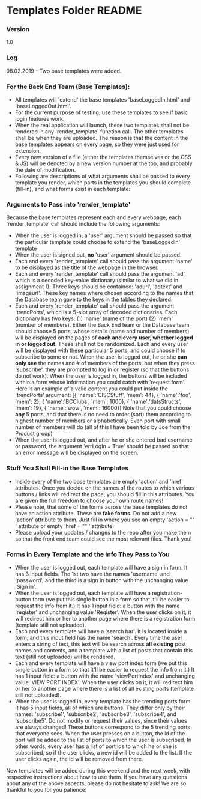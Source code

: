 ﻿# Templates Folder README
### Version
1.0
### Log
08.02.2019 - Two base templates were added.
### For the Back End Team (Base Templates):
 - All templates will 'extend' the base templates 'baseLoggedIn.html' and 'baseLoggedOut.html'.
 - For the current purpose of testing, use these templates to see if basic login features work.
 - When the real application will launch, these two templates shall not be rendered in any 'render_template' function call. The other templates shall be when they are uploaded. The reason is that the content in the base templates appears on every page, so they were just used for extension.
 - Every new version of a file (either the templates themselves or the CSS & JS) will be denoted by a new version number at the top, and probably the date of modification.
 - Following are descriptions of what arguments shall be passed to every template you render, which parts in the templates you should complete (fill-in), and what forms exist in each template:
 
### Arguments to Pass into 'render_template'

Because the base templates represent each and every webpage, each 'render_template' call should include the following arguments:
- When the user is logged in, a 'user' argument should be passed so that the particular template could choose to extend the 'baseLoggedIn' template
- When the user is signed out, **no** 'user' argument should be passed.
- Each and every 'render_template' call should pass the argument 'name' to be displayed as the title of the webpage in the browser.
- Each and every 'render_template' call should pass the argument 'ad', which is a decoded key-value dictionary (similar to what we did in assignment 1). Three keys should be contained: 'adurl', 'adtext' and 'imageurl'. These key names where chosen according to the names that the Database team gave to the keys in the tables they declared.
- Each and every 'render_template' call should pass the argument 'trendPorts', which is a 5-slot array of decoded dictionaries. Each dictionary has two keys: (1) 'name' (name of the port) (2) 'mem' (number of members). Either the Back End team or the Database team should choose 5 ports, whose details (name and number of members) will be displayed on the pages of **each and every user, whether logged in or logged out**. These shall not be randomized. Each and every user will be displayed with these particular 5 ports, and could choose if to subscribe to some or not. When the user is logged out, he or she **can only see** the names and # of members of the ports, but when they press 'subscribe', they are prompted to log in or register (so that the buttons do not work). When the user is logged in, the buttons will be included within a form whose information you could catch with 'request.form'. Here is an example of a valid content you could put inside the 'trendPorts' argument: 
[{ 'name':'CISCStuff', 'mem': 44}, { 'name':'foo', 'mem': 2}, { 'name':'BCClubs', 'mem': 1000}, { 'name':'datsStructs', 'mem': 19}, { 'name':'wow', 'mem': 16000}]
Note that you could choose **any** 5 ports, and that there is no need to order (sort) them according to highest number of members or alphabetically. Even port with small number of members will do (all of this I have been told by Joe from the Product group)
- When the user is logged out, and after he or she entered bad username or password, the argument 'errLogIn = True' should be passed so that an error message will be displayed on the screen.

### Stuff You Shall Fill-in the Base Templates
- Inside every of the two base templates are empty 'action' and 'href' attributes. Once you decide on the names of the routes to which various buttons / links will redirect the page, you should fill in this attributes. You are given the full freedom to choose your own route names! 
- Please note, that some of the forms across the base templates do not have an action attribute. These are **fake forms**. Do not add a new 'action' attribute to them. Just fill in where you see an empty 'action = "" ' attribute or empty 'href = "" ' attribute.
- Please upload your updates / changes to the repo after you make them so that the front end team could see the most relevant files. Thank you!

### Forms in Every Template and the Info They Pass to You
- When the user is logged out, each template will have a sign in form. It has 3 input fields. The 1st two have the names 'username' and 'password', and the third is a sign in button with the unchanging value 'Sign in'.
- When the user is logged out, each template will have a registration-button form (we put this single button in a form so that it'll be easier to request the info from it.) It has 1 input field: a button with the name 'register' and unchanging value 'Register'. When the user clicks on it, it will redirect him or her to another page where there is a registration form (template still not uploaded).
- Each and every template will have a 'search bar'. It is located inside a form, and this input field has the name 'search'. Every time the user enters a string of text, this text will be search across **all existing** post names and contents, and a template with a list of posts that contain this text (still not uploaded) will be rendered.
- Each and every template will have a view port index form (we put this single button in a form so that it'll be easier to request the info from it.) It has 1 input field: a button with the name 'viewPortIndex' and unchanging value 'VIEW PORT INDEX'. When the user clicks on it, it will redirect him or her to another page where there is a list of all existing ports (template still not uploaded).
- When the user is logged in, every template has the trending ports form. It has 5 input fields, all of which are buttons. They differ only by their names: 'subscribe1', 'subscribe2', 'subscribe3', 'subscribe4', and 'subscribe5'. Do not modify or request their values, since their values are always changed! These buttons correspond to the 5 trending ports that everyone sees. When the user presses on a button, the id of the port will be added to the list of ports to which the user is subscribed. In other words, every user has a list of port ids to which he or she is subscribed, so if the user clicks, a new id will be added to the list. If the user clicks again, the id will be removed from there.

New templates will be added during this weekend and the next week, with respective instructions about how to use them. If you have any questions about any of the above aspects, please do not hesitate to ask!
We are so thankful to you for you patience!
